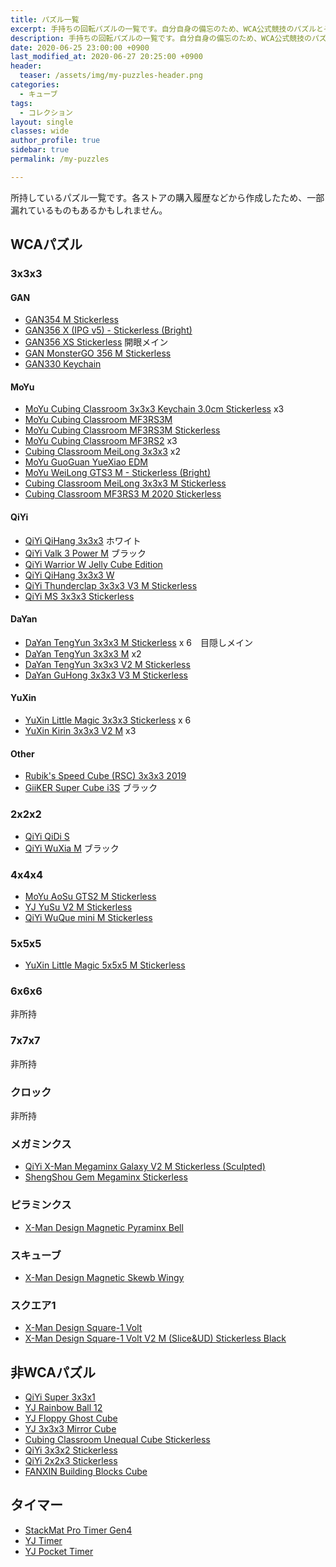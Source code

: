 ```yaml
---
title: パズル一覧
excerpt: 手持ちの回転パズルの一覧です。自分自身の備忘のため、WCA公式競技のパズルとそうでないパズルに分けて記載しています。
description: 手持ちの回転パズルの一覧です。自分自身の備忘のため、WCA公式競技のパズルとそうでないパズルに分けて記載しています。
date: 2020-06-25 23:00:00 +0900
last_modified_at: 2020-06-27 20:25:00 +0900
header:
  teaser: /assets/img/my-puzzles-header.png
categories:
  - キューブ
tags:
  - コレクション
layout: single
classes: wide
author_profile: true
sidebar: true
permalink: /my-puzzles

---
```

所持しているパズル一覧です。各ストアの購入履歴などから作成したため、一部漏れているものもあるかもしれません。

## WCAパズル
### 3x3x3
#### GAN
- [GAN354 M Stickerless](https://store.tribox.com/products/detail.php?product_id=2388)
- [GAN356 X (IPG v5) - Stickerless (Bright)](https://store.tribox.com/products/detail.php?product_id=2809)
- [GAN356 XS Stickerless](https://store.tribox.com/products/detail.php?product_id=2809) <span class="btn btn-primary">開眼メイン</span>
- [GAN MonsterGO 356 M Stickerless](https://store.tribox.com/products/detail.php?product_id=2979)
- [GAN330 Keychain](https://store.tribox.com/products/detail.php?product_id=2937)

#### MoYu
- [MoYu Cubing Classroom 3x3x3 Keychain 3.0cm Stickerless](https://store.tribox.com/products/detail.php?product_id=2171) x3
- [MoYu Cubing Classroom MF3RS3M](https://store.tribox.com/products/detail.php?product_id=2605)
- [MoYu Cubing Classroom MF3RS3M Stickerless](https://store.tribox.com/products/detail.php?product_id=2606)
- [MoYu Cubing Classroom MF3RS2](https://store.tribox.com/products/detail.php?product_id=2164) x3
- [Cubing Classroom MeiLong 3x3x3](https://store.tribox.com/products/detail.php?product_id=2650) x2
- [MoYu GuoGuan YueXiao EDM](https://store.tribox.com/products/detail.php?product_id=2694)
- [MoYu WeiLong GTS3 M - Stickerless (Bright)](https://store.tribox.com/products/detail.php?product_id=2365)
- [Cubing Classroom MeiLong 3x3x3 M Stickerless](https://store.tribox.com/products/detail.php?product_id=2992)
- [Cubing Classroom MF3RS3 M 2020 Stickerless](https://store.tribox.com/products/detail.php?product_id=2994)
  
#### QiYi
- [QiYi QiHang 3x3x3](https://store.tribox.com/products/detail.php?product_id=1671) ホワイト
- [QiYi Valk 3 Power M](https://store.tribox.com/products/detail.php?product_id=2217) ブラック
- [QiYi Warrior W Jelly Cube Edition](https://store.tribox.com/products/detail.php?product_id=2446)
- [QiYi QiHang 3x3x3 W](https://store.tribox.com/products/detail.php?product_id=2692)
- [QiYi Thunderclap 3x3x3 V3 M Stickerless](https://store.tribox.com/products/detail.php?product_id=2776)
- [QiYi MS 3x3x3 Stickerless](https://store.tribox.com/products/detail.php?product_id=2919)

#### DaYan
- [DaYan TengYun 3x3x3 M Stickerless](https://store.tribox.com/products/detail.php?product_id=2604) x 6　<span class="btn btn-primary">目隠しメイン</span>
- [DaYan TengYun 3x3x3 M](https://store.tribox.com/products/detail.php?product_id=2607) x2
- [DaYan TengYun 3x3x3 V2 M Stickerless](https://store.tribox.com/products/detail.php?product_id=2901)
- [DaYan GuHong 3x3x3 V3 M Stickerless](https://store.tribox.com/products/detail.php?product_id=2832)

#### YuXin
- [YuXin Little Magic 3x3x3 Stickerless](https://store.tribox.com/products/detail.php?product_id=2175) x 6
- [YuXin Kirin 3x3x3 V2 M](https://store.tribox.com/products/detail.php?product_id=2575) x3

#### Other
- [Rubik's Speed Cube (RSC) 3x3x3 2019](https://store.tribox.com/products/detail.php?product_id=2613)
- [GiiKER Super Cube i3S](https://store.tribox.com/products/detail.php?product_id=2514) ブラック

### 2x2x2
- [QiYi QiDi S](https://store.tribox.com/products/detail.php?product_id=2019)
- [QiYi WuXia M](https://store.tribox.com/products/detail.php?product_id=2161) ブラック


### 4x4x4
- [MoYu AoSu GTS2 M Stickerless](https://store.tribox.com/products/detail.php?product_id=2463)
- [YJ YuSu V2 M Stickerless](https://store.tribox.com/products/detail.php?product_id=2678)
- [QiYi WuQue mini M Stickerless](https://store.tribox.com/products/detail.php?product_id=2400)

### 5x5x5
- [YuXin Little Magic 5x5x5 M Stickerless](https://store.tribox.com/products/detail.php?product_id=2591)

### 6x6x6
非所持
### 7x7x7
非所持
### クロック
非所持
### メガミンクス
- [QiYi X-Man Megaminx Galaxy V2 M Stickerless (Sculpted)](https://store.tribox.com/products/detail.php?product_id=2295)
- [ShengShou Gem Megaminx Stickerless](https://store.tribox.com/products/detail.php?product_id=2288)

### ピラミンクス
- [X-Man Design Magnetic Pyraminx Bell](https://store.tribox.com/products/detail.php?product_id=1884)

### スキューブ
- [X-Man Design Magnetic Skewb Wingy](https://store.tribox.com/products/detail.php?product_id=2081)

### スクエア1
- [X-Man Design Square-1 Volt](https://store.tribox.com/products/detail.php?product_id=2037)
- [X-Man Design Square-1 Volt V2 M (Slice&UD) Stickerless Black](https://store.tribox.com/products/detail.php?product_id=2815)

## 非WCAパズル
- [QiYi Super 3x3x1](https://store.tribox.com/products/detail.php?product_id=2695)
- [YJ Rainbow Ball 12](https://store.tribox.com/products/detail.php?product_id=2597)
- [YJ Floppy Ghost Cube](https://store.tribox.com/products/detail.php?product_id=2148)
- [YJ 3x3x3 Mirror Cube](https://store.tribox.com/products/detail.php?product_id=2915)
- [Cubing Classroom Unequal Cube Stickerless](https://store.tribox.com/products/detail.php?product_id=2406)
- [QiYi 3x3x2 Stickerless](https://store.tribox.com/products/detail.php?product_id=2858)
- [QiYi 2x2x3 Stickerless](https://store.tribox.com/products/detail.php?product_id=2859)
- [FANXIN Building Blocks Cube](https://store.tribox.com/products/detail.php?product_id=2995)

## タイマー
- [StackMat Pro Timer Gen4](https://store.tribox.com/products/detail.php?product_id=1762)
- [YJ Timer](https://store.tribox.com/products/detail.php?product_id=2966)
- [YJ Pocket Timer](https://store.tribox.com/products/detail.php?product_id=2967)